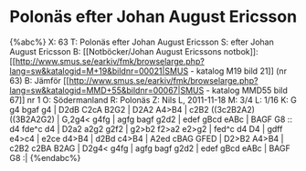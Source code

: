 # Polonäs efter Johan August Ericsson

{%abc%}
X: 63
T: Polonäs efter Johan August Ericsson
S: efter Johan August Ericsson
B: [[Notböcker/Johan August Ericssons notbok]]: [[http://www.smus.se/earkiv/fmk/browselarge.php?lang=sw&katalogid=M+19&bildnr=00021|SMUS - katalog M19 bild 21]] (nr 63)
B: Jämför [[http://www.smus.se/earkiv/fmk/browselarge.php?lang=sw&katalogid=MMD+55&bildnr=00067|SMUS - katalog MMD55 bild 67]] nr 1
O: Södermanland
R: Polonäs
Z: Nils L, 2011-11-18
M: 3/4
L: 1/16
K: G
g4 bgaf g4 | D2dB C2cA B2G2 | D2A2 A4>B4 | c2B2 ((3c2B2A2) ((3B2A2G2) |
G,2g4< g4fg | agfg bagf g2d2 | edef gBcd eABc | BAGF G8 ::
d4 fde^c d4 | D2a2 a2g2 g2f2 | g2>b2 f2>a2 e2>g2 | fed^c d4 D4 |
gdff e4>c4 | e2ce d4>B4 | d2Bd c4>B4 | A2ed cBAG GFED |
D2>B2 A4>B4 | c2B2 c2BA B2AG | D2g4< g4fg | agfg bagf g2d2 |
edef gBcd eABc | BAGF G8 :|
{%endabc%}
